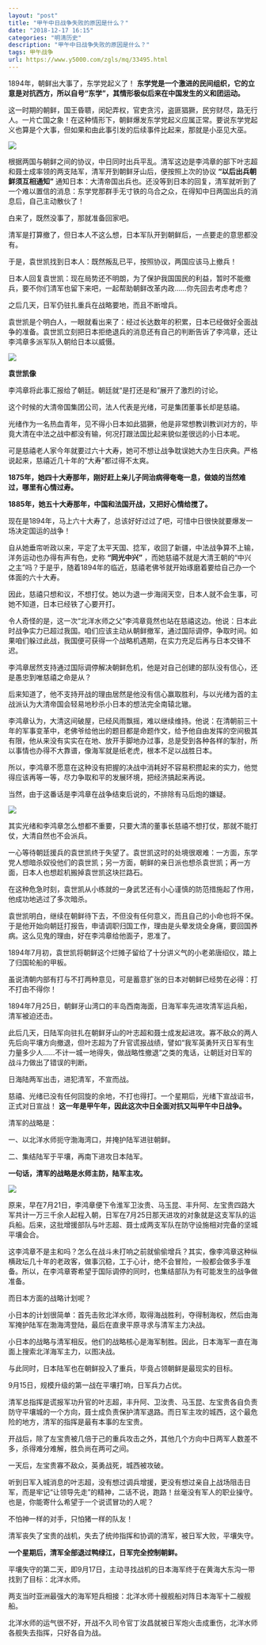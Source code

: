 ```yaml
---
layout: "post"
title: "甲午中日战争失败的原因是什么？"
date: "2018-12-17 16:15"
categories: "明清历史"
description: "甲午中日战争失败的原因是什么？"
tags: 甲午战争
url: https://www.y5000.com/zgls/mq/33495.html
---
```






1894年，朝鲜出大事了，东学党起义了！ **东学党是一个激进的民间组织，它的立意是对抗西方，所以自号“东学”，其情形极似后来在中国发生的义和团运动。**

这一时期的朝鲜，国王昏聩，闵妃弄权，官吏贪污，盗匪猖獗，民穷财尽，路无行人。一片亡国之象！在这种情形下，朝鲜爆发东学党起义应属正常。要说东学党起义也算是个大事，但如果和由此事引发的后续事件比起来，那就是小巫见大巫。

![](https://img.y5000.com/uploads/allimg/180921/15-1P921135255416.jpg)

根据两国与朝鲜之间的协议，中日同时出兵平乱。清军这边是李鸿章的部下叶志超和聂士成率领的两支陆军，清军开到朝鲜牙山后，便按照上次的协议
**“以后出兵朝鲜须互相通知”**
通知日本：大清帝国出兵也。还没等到日本的回复，清军就听到了一个难以置信的消息：东学党那群手无寸铁的乌合之众，在得知中日两国出兵的消息后，自己主动散伙了！

白来了，既然没事了，那就准备回家吧。

清军是打算撤了，但日本人不这么想，日本军队开到朝鲜后，一点要走的意思都没有。

于是，袁世凯找到日本人：既然叛乱已平，按照协议，两国应该马上撤兵！

日本人回复袁世凯：现在局势还不明朗，为了保护我国国民的利益，暂时不能撤兵，要不你们清军也留下来吧，一起帮助朝鲜改革内政……你先回去考虑考虑？

之后几天，日军仍驻扎重兵在战略要地，而且不断增兵。

袁世凯是个明白人，一眼就看出来了：经过长达数年的积累，日本已经做好全面战争的准备。袁世凯立刻把日本拒绝退兵的消息还有自己的判断告诉了李鸿章，还让李鸿章多派军队入朝给日本以威慑。

![](https://img.y5000.com/uploads/allimg/180921/15-1P921135403L1.jpg)

**袁世凯像**

李鸿章将此事汇报给了朝廷。朝廷就“是打还是和”展开了激烈的讨论。

这个时候的大清帝国集团公司，法人代表是光绪，可是集团董事长却是慈禧。

光绪作为一名热血青年，见不得小日本如此猖獗，他是非常想教训教训对方的，毕竟大清在中法之战中都没有输，何况打跟法国比起来貌似差很远的小日本呢。

可是慈禧老人家今年就要过六十大寿，她可不想让战争耽误她大办生日庆典。严格说起来，慈禧近几十年的“大寿”都过得不太爽。

**1875年，她四十大寿那年，刚好赶上亲儿子同治病得奄奄一息，做娘的当然难过，哪里有心情过寿。**

**1885年，她五十大寿那年，中国和法国开战，又把好心情给搅了。**

现在是1894年，马上六十大寿了，总该好好过过了吧，可惜中日很快就要爆发一场决定国运的战争！

自从她垂帘听政以来，平定了太平天国、捻军，收回了新疆，中法战争算不上输，洋务运动也办得有声有色，史称 **“同光中兴”**
，而她慈禧不就是大清王朝的“中兴之主”吗？于是乎，随着1894年的临近，慈禧老佛爷就开始琢磨着要给自己办一个体面的六十大寿。

因此，慈禧只想和议，不想打仗。她以为退一步海阔天空，日本人就不会生事，可她不知道，日本已经铁了心要开打。

令人奇怪的是，这一次“北洋水师之父”李鸿章竟然也站在慈禧这边。他说：日本此时战争实力已超过我国。咱们应该主动从朝鲜撤军，通过国际调停，争取时间。如果咱们躲过此战，我国便可获得一个战略机遇期，在实力充足后再与日本交锋不迟。

李鸿章居然支持通过国际调停解决朝鲜危机，他是对自己创建的部队没有信心，还是愚忠到唯慈禧之命是从？

后来知道了，他不支持开战的理由居然是他没有信心赢取胜利，与以光绪为首的主战派认为大清帝国会轻易地秒杀小日本的想法完全南辕北辙。

李鸿章认为，大清这间破屋，已经风雨飘摇，难以继续维持。他说：在清朝前三十年的军事变革中，老佛爷给他出的题目都是命题作文，给予他自由发挥的空间极其有限，他从来没有实实在在地、放开手脚地办过事，总是受到各种各样的掣肘，所以事情也办得不大靠谱，像海军就是纸老虎，根本不足以战胜日本。

所以，李鸿章不愿意在这种没有把握的决战中消耗好不容易积攒起来的实力，他觉得应该再等一等，尽力争取和平的发展环境，把经济搞起来再说。

当然，由于这番话是李鸿章在战争结束后说的，不排除有马后炮的嫌疑。

![](https://img.y5000.com/uploads/allimg/180921/15-1P921135545S9.jpg)

其实光绪和李鸿章怎么想都不重要，只要大清的董事长慈禧不想打仗，那就不能打仗，大清自然也不会派兵。

一心等待朝廷援兵的袁世凯终于失望了。袁世凯这时的处境很艰难：一方面，东学党人想暗杀奴役他们的袁世凯；另一方面，朝鲜的亲日派也想杀袁世凯；再一方面，日本人也想趁机搬掉袁世凯这块拦路石。

在这种危急时刻，袁世凯从小练就的一身武艺还有小心谨慎的防范措施起了作用，他成功地逃过了多次暗杀。

袁世凯明白，继续在朝鲜待下去，不但没有任何意义，而且自己的小命也将不保。于是他开始向朝廷打报告，申请调职归国工作，理由是头晕发烧全身痛，要回国养病。这么见鬼的理由，好在李鸿章给他面子，恩准了。

1894年7月初，袁世凯将朝鲜这个烂摊子留给了十分讲义气的小老弟唐绍仪，踏上了归国轮船的甲板。

虽说清朝内部有打与不打两种意见，可是蓄意扩张的日本对朝鲜已经势在必得：打不打由不得你！

1894年7月25日，朝鲜牙山湾口的丰岛西南海面，日海军率先进攻清军运兵船，清军被迫还击。

此后几天，日陆军向驻扎在朝鲜牙山的叶志超和聂士成发起进攻。寡不敌众的两人先后向平壤方向撤退，但叶志超为了升官谎报战绩，譬如“我军英勇歼灭日军有生力量多少人……不计一城一地得失，做战略性撤退”之类的鬼话，让朝廷对日军的战斗力做出了错误的判断。

日海陆两军出击，进犯清军，不宣而战。

慈禧、光绪已没有任何回旋的余地，不打也得打。一个星期后，光绪下宣战诏书，正式对日宣战！ **这一年是甲午年，因此这次中日全面对抗又叫甲午中日战争。**

清军的战略是：

一、以北洋水师扼守渤海湾口，并掩护陆军进驻朝鲜。

二、集结陆军于平壤，再南下进攻日本陆军。

**一句话，清军的战略是水师主防，陆军主攻。**

**![](https://img.y5000.com/uploads/allimg/180921/15-1P921135639233.jpg)**

原来，早在7月21日，李鸿章便下令淮军卫汝贵、马玉昆、丰升阿、左宝贵四路大军共计一万三千余人起程入朝，日军在7月25日那天进攻的对象就是这支军队的运兵船。后来，这批增援部队与叶志超、聂士成两支军队在防守设施相对完备的坚城平壤会合。

这李鸿章不是主和吗？怎么在战斗未打响之前就偷偷增兵？其实，像李鸿章这种纵横政坛几十年的老政客，做事沉稳，工于心计，绝不会冒险，一般都会做多手准备。所以，在李鸿章寄希望于国际调停的同时，也集结部队为有可能发生的战争做准备。

而日本方面的战略计划呢？

小日本的计划很简单：首先击败北洋水师，取得海战胜利，夺得制海权，然后由海军掩护陆军在渤海湾登陆，最后在直隶平原寻求与清军主力决战。

小日本的战略与清军相反。他们的战略核心是海军制胜。因此，日本海军一直在海面上搜索北洋海军主力，以图决战。

与此同时，日本陆军也在朝鲜投入了重兵，毕竟占领朝鲜是最现实的目标。

9月15日，规模升级的第一战在平壤打响，日军兵力占优。

清军总指挥是谎报军功升官的叶志超，丰升阿、卫汝贵、马玉昆、左宝贵各自负责防守平壤城的一个方向，聂士成负责保护清军退路。而日军主攻的城西，这个最危险的地方，清军的指挥是最有本事的左宝贵。

开战后，除了左宝贵被几倍于己的重兵攻击之外，其他几个方向中日两军人数差不多，杀得难分难解，胜负尚在两可之间。

一天后，左宝贵寡不敌众，英勇战死，城西被攻破。

听到日军入城消息的叶志超，没有想过调兵增援，更没有想过亲自上战场阻击日军，而是牢记“让领导先走”的精神，二话不说，跑路！丝毫没有军人的职业操守。也是，你能寄什么希望于一个说谎冒功的人呢？

不怕神一样的对手，只怕猪一样的队友！

清军丧失了宝贵的战机，失去了统帅指挥和协调的清军，被日军大败，平壤失守。

**一个星期后，清军全部退过鸭绿江，日军完全控制朝鲜。**

平壤失守的第二天，即9月17日，主动寻找战机的日本海军终于在黄海大东沟一带找到了目标：北洋水师。

两支当时亚洲最强大的海军短兵相接：北洋水师十艘舰船对阵日本海军十二艘舰船。

北洋水师的运气很不好，开战不久司令官丁汝昌就被日军炮火击成重伤，北洋水师各舰失去指挥，只好各自为战。
